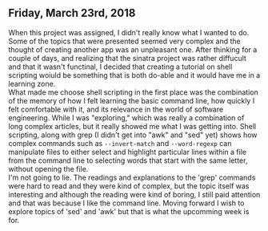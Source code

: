 ## Friday, March 23rd, 2018
When this project was assigned, I didn't really know what I wanted to do. Some of the topics that were presented seemed very complex and the thought of creating another app was an unpleasant one. After thinking for a couple of days, and realizing that the sinatra project was rather diffucult and that it wasn't functinal, I decided that creating a tutorial on shell scripting woiuld be something that is both do-able and it would have me in a learning zone. <br>
What made me choose shell scripting in the first place was the combination of the memory of how I felt learning the basic command line, how quickly I felt comfortable with it, and its relevance in the world of software engineering. While I was "exploring," which was really a combination of long complex articles, but it really showed me what I was getting into. Shell scripting, along with grep (I didn't get into "awk" and "sed" yet) shows how complex commands such as `--invert-match` and `--word-regexp` can manipulate files to either select and highlight particular lines within a file from the command line to selecting words that start with the same letter, without opening the file. <br>
I'm not going to lie. The readings and explanations to the 'grep' commands were hard to read and they were kind of complex, but the topic itself was interesting and although the reading were kind of boring, I still paid attention and that was because I like the command line. Moving forward I wish to explore topics of 'sed' and 'awk' but that is what the upcomming week is for. 